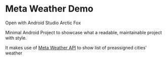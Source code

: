 # Meta Weather Demo
Open with Android Studio Arctic Fox

Minimal Android Project to showcase what a readable, maintainable project with style.

It makes use of [Meta Weather API](https://www.metaweather.com/api/) to show list of preassigned cities' weather